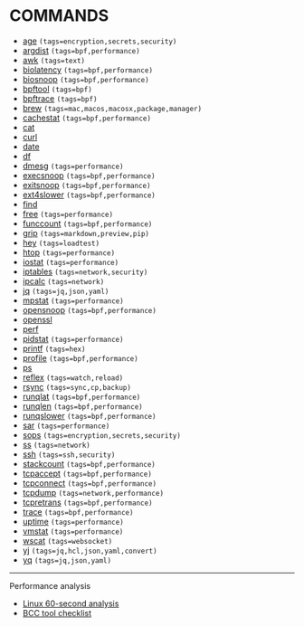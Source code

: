 # COMMANDS
- [age](./AGE/index.md) `(tags=encryption,secrets,security)`
- [argdist](./ARGDIST/index.md) `(tags=bpf,performance)`
- [awk](./AWK/index.md) `(tags=text)`
- [biolatency](./BIOLATENCY/index.md) `(tags=bpf,performance)`
- [biosnoop](./BIOSNOOP/index.md) `(tags=bpf,performance)`
- [bpftool](./BPFTOOL/index.md) `(tags=bpf)`
- [bpftrace](./BPFTRACE/index.md) `(tags=bpf)`
- [brew](./BREW/index.md) `(tags=mac,macos,macosx,package,manager)`
- [cachestat](./CACHESTAT/index.md) `(tags=bpf,performance)`
- [cat](./CAT/index.md)
- [curl](./CURL/index.md)
- [date](./DATE/index.md)
- [df](./DF/index.md)
- [dmesg](./DMESG/index.md) `(tags=performance)`
- [execsnoop](./EXECSNOOP/index.md) `(tags=bpf,performance)`
- [exitsnoop](./EXITSNOOP/index.md) `(tags=bpf,performance)`
- [ext4slower](./EXT4SLOWER/index.md) `(tags=bpf,performance)`
- [find](./FIND/index.md)
- [free](./FREE/index.md) `(tags=performance)`
- [funccount](./FUNCCOUNT/index.md) `(tags=bpf,performance)`
- [grip](./GRIP/index.md) `(tags=markdown,preview,pip)`
- [hey](./HEY/index.md) `(tags=loadtest)`
- [htop](./HTOP/index.md) `(tags=performance)`
- [iostat](./IOSTAT/index.md) `(tags=performance)`
- [iptables](./IPTABLES/index.md) `(tags=network,security)`
- [ipcalc](./IPCALC/index.md) `(tags=network)`
- [jq](./JQ/index.md) `(tags=jq,json,yaml)`
- [mpstat](./MPSTAT/index.md) `(tags=performance)`
- [opensnoop](./OPENSNOOP/index.md) `(tags=bpf,performance)`
- [openssl](./OPENSSL/index.md)
- [perf](./PERF/index.md)
- [pidstat](./PIDSTAT/index.md) `(tags=performance)`
- [printf](./PRINTF/index.md) `(tags=hex)`
- [profile](./PROFILE/index.md) `(tags=bpf,performance)`
- [ps](./PS/index.md)
- [reflex](./REFLEX/index.md) `(tags=watch,reload)`
- [rsync](./RSYNC/index.md) `(tags=sync,cp,backup)`
- [runqlat](./RUNQLAT/index.md) `(tags=bpf,performance)`
- [runqlen](./RUNQLEN/index.md) `(tags=bpf,performance)`
- [runqslower](./RUNQSLOWER/index.md) `(tags=bpf,performance)`
- [sar](./SAR/index.md) `(tags=performance)`
- [sops](./SOPS/index.md) `(tags=encryption,secrets,security)`
- [ss](./SS/index.md) `(tags=network)`
- [ssh](./SSH/index.md) `(tags=ssh,security)`
- [stackcount](./STACKCOUNT/index.md) `(tags=bpf,performance)`
- [tcpaccept](./TCPACCEPT/index.md) `(tags=bpf,performance)`
- [tcpconnect](./TCPCONNECT/index.md) `(tags=bpf,performance)`
- [tcpdump](./TCPDUMP/index.md) `(tags=network,performance)`
- [tcpretrans](./TCPRETRANS/index.md) `(tags=bpf,performance)`
- [trace](./TRACE/index.md) `(tags=bpf,performance)`
- [uptime](./UPTIME/index.md) `(tags=performance)`
- [vmstat](./VMSTAT/index.md) `(tags=performance)`
- [wscat](./WSCAT/index.md) `(tags=websocket)`
- [yj](./YJ/index.md) `(tags=jq,hcl,json,yaml,convert)`
- [yq](./YQ/index.md) `(tags=jq,json,yaml)`

---
Performance analysis
- [Linux 60-second analysis](../LINUX_INTERNALS/BPF/book_bpf_performance_tools/ch03.md#linux-60-second-analysis)
- [BCC tool checklist](../LINUX_INTERNALS/BPF/book_bpf_performance_tools/ch03.md#bpf-tool-checklist)
